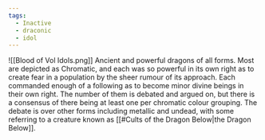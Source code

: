 ```yaml
---
tags:
  - Inactive
  - draconic
  - idol
---
```

![[Blood of Vol Idols.png]]
Ancient and powerful dragons of all forms. Most are depicted as Chromatic, and each was so powerful in its own right as to create fear in a population by the sheer rumour of its approach. Each commanded enough of a following as to become minor divine beings in their own right. The number of them is debated and argued on, but there is a consensus of there being at least one per chromatic colour grouping. The debate is over other forms including metallic and undead, with some referring to a creature known as [[#Cults of the Dragon Below|the Dragon Below]]. 